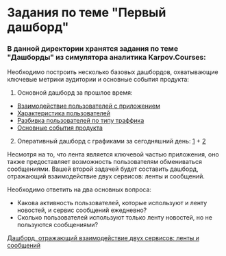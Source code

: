 # Задания по теме "Первый дашборд"

### В данной директории хранятся задания по теме "Дашборды" из симулятора аналитика Karpov.Courses:
Необходимо построить несколько базовых дашбордов, охватывающие ключевые метрики аудитории и основные события продукта: 

1. Основной дашборд за прошлое время:
- [Взаимодействие пользователей с приложением](https://github.com/myuvasilev/karpov.courses/blob/main/Dashboards/News_feed_main_1.png)
- [Характеристика пользователей](https://github.com/myuvasilev/karpov.courses/blob/main/Dashboards/News_feed_main_2.png)
- [Разбивка пользователей по типу траффика](https://github.com/myuvasilev/karpov.courses/blob/main/Dashboards/News_feed_main_3.png)
- [Основные события продукта](https://github.com/myuvasilev/karpov.courses/blob/main/Dashboards/News_feed_main_4.png)

2. Оперативный дашборд с графиками за сегодняшний день: [1](https://github.com/myuvasilev/karpov.courses/blob/main/Dashboards/Real-Time_Data_News_Feed_1.png) + [2](https://github.com/myuvasilev/karpov.courses/blob/main/Dashboards/Real-Time_Data_News_Feed_2.png)

Несмотря на то, что лента является ключевой частью приложения, оно также предоставляет возможность пользователям обмениваться сообщениями. 
Вашей второй задачей будет составить дашборд, отражающий взаимодействие двух сервисов: ленты и сообщений. 

Необходимо ответить на два основных вопроса: 
- Какова активность пользователей, которые используют и ленту новостей, и сервис сообщений ежедневно?
- Сколько пользователей используют только ленту новостей, но не пользуются сообщениями?

[Дашборд, отражающий взаимодействие двух сервисов: ленты и сообщений](https://github.com/myuvasilev/karpov.courses/blob/main/Dashboards/News_Feed_and_Messenger.png)
